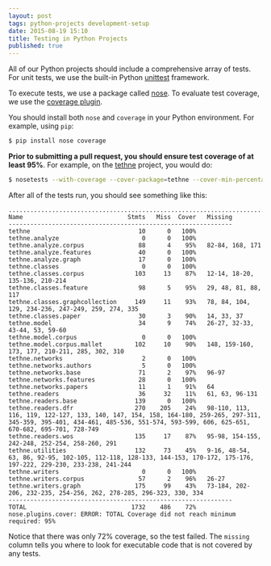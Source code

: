```yaml
---
layout: post
tags: python-projects development-setup
date: 2015-08-19 15:10
title: Testing in Python Projects
published: true
---
```


All of our Python projects should include a comprehensive array of tests. For unit tests, we use the built-in Python [unittest](https://docs.python.org/2/library/unittest.html) framework.

To execute tests, we use a package called [nose](https://nose.readthedocs.org/en/latest/). To evaluate test coverage, we use the [coverage plugin](https://nose.readthedocs.org/en/latest/plugins/cover.html).

You should install both ``nose`` and ``coverage`` in your Python environment. For example, using ``pip``:

```bash
$ pip install nose coverage
```

**Prior to submitting a pull request, you should ensure test coverage of at least 95%**. For example, on the [tethne](http://github.com/diging/tethne) project, you would do:

```bash
$ nosetests --with-coverage --cover-package=tethne --cover-min-percentage=95
```

After all of the tests run, you should see something like this:

```
..................................................................................
Name                             Stmts   Miss  Cover   Missing
--------------------------------------------------------------
tethne                              10      0   100%
tethne.analyze                       0      0   100%
tethne.analyze.corpus               88      4    95%   82-84, 168, 171
tethne.analyze.features             40      0   100%
tethne.analyze.graph                17      0   100%
tethne.classes                       0      0   100%
tethne.classes.corpus              103     13    87%   12-14, 18-20, 135-136, 210-214
tethne.classes.feature              98      5    95%   29, 48, 81, 88, 117
tethne.classes.graphcollection     149     11    93%   78, 84, 104, 129, 234-236, 247-249, 259, 274, 335
tethne.classes.paper                30      3    90%   14, 33, 37
tethne.model                        34      9    74%   26-27, 32-33, 43-44, 53, 59-60
tethne.model.corpus                  0      0   100%
tethne.model.corpus.mallet         102     10    90%   148, 159-160, 173, 177, 210-211, 285, 302, 310
tethne.networks                      2      0   100%
tethne.networks.authors              5      0   100%
tethne.networks.base                71      2    97%   96-97
tethne.networks.features            28      0   100%
tethne.networks.papers              11      1    91%   64
tethne.readers                      36     32    11%   61, 63, 96-131
tethne.readers.base                139      0   100%
tethne.readers.dfr                 270    205    24%   98-110, 113, 116, 119, 122-127, 133, 140, 147, 154, 158, 164-180, 259-265, 297-311, 345-359, 395-401, 434-461, 485-536, 551-574, 593-599, 606, 625-651, 670-682, 695-701, 728-749
tethne.readers.wos                 135     17    87%   95-98, 154-155, 242-248, 252-254, 258-260, 291
tethne.utilities                   132     73    45%   9-16, 48-54, 63, 86, 92-95, 102-105, 112-118, 128-133, 144-153, 170-172, 175-176, 197-222, 229-230, 233-238, 241-244
tethne.writers                       0      0   100%
tethne.writers.corpus               57      2    96%   26-27
tethne.writers.graph               175     99    43%   73-184, 202-206, 232-235, 254-256, 262, 278-285, 296-323, 330, 334
--------------------------------------------------------------
TOTAL                             1732    486    72%
nose.plugins.cover: ERROR: TOTAL Coverage did not reach minimum required: 95%
```

Notice that there was only 72% coverage, so the test failed. The ``missing`` column tells you where to look for executable code that is not covered by any tests.
